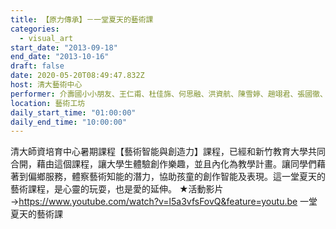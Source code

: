 ```yaml
---
title: 【原力傳承】－一堂夏天的藝術課
categories:
  - visual_art
start_date: "2013-09-18"
end_date: "2013-10-16"
draft: false
date: 2020-05-20T08:49:47.832Z
host: 清大藝術中心
performer: 介壽國小小朋友、王仁甫、杜佳旆、何思融、洪資航、陳雪婷、趙翊君、張國徹、盧軒偉、簡妙容
location: 藝術工坊
daily_start_time: "01:00:00"
daily_end_time: "10:00:00"
---
```


清大師資培育中心暑期課程【藝術智能與創造力】課程，已經和新竹教育大學共同合開，藉由這個課程，讓大學生體驗創作樂趣，並且內化為教學計畫。讓同學們藉著到偏鄉服務，體察藝術知能的潛力，協助孩童的創作智能及表現。這一堂夏天的藝術課程，是心靈的玩耍，也是愛的延伸。 ★活動影片→https://www.youtube.com/watch?v=l5a3vfsFovQ&feature=youtu.be 一堂夏天的藝術課